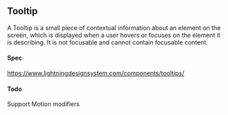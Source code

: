 
## Tooltip

A Tooltip is a small piece of contextual information about an element on the screen, which is displayed when a user hovers or focuses on the element it is describing. It is not focusable and cannot contain focusable content.

#### Spec
https://www.lightningdesignsystem.com/components/tooltips/

#### Todo
Support Motion modifiers